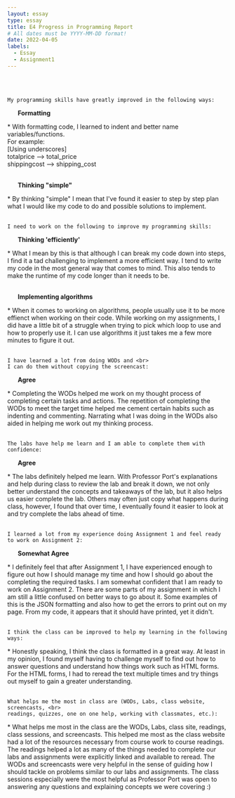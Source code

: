 ```yaml
---
layout: essay
type: essay
title: E4 Progress in Programming Report
# All dates must be YYYY-MM-DD format!
date: 2022-04-05
labels:
  - Essay
  - Assignment1
---
```

<br>
<br>


```
My programming skills have greatly improved in the following ways:
```
<ul><strong> Formatting </strong></ul> 
* With formatting code, I learned to indent and better name variables/functions. </br>
  For example: <br>
  [Using underscores] <br>
  totalprice --> total_price <br>
  shippingcost --> shipping_cost <br>
<br><ul><strong> Thinking "simple" </strong></ul>
* By thinking "simple" I mean that I've found it easier to step by step plan what I would like my code to do and possible solutions to implement.
<br>
<br>

```
I need to work on the following to improve my programming skills:
```
<ul><strong> Thinking 'efficiently' </strong></ul>
* What I mean by this is that although I can break my code down into steps, I find it a tad challenging to implement a more efficient way. I tend to write my code in the most general way that comes to mind. This also tends to make the runtime of my code longer than it needs to be.</br>
<br><ul><strong> Implementing algorithms </strong></ul> 
* When it comes to working on algorithms, people usually use it to be more effienct when working on their code. While working on my assignments, I did have a little bit of a struggle when trying to pick which loop to use and how to properly use it. I can use algorithms it just takes me a few more minutes to figure it out.
<br>
<br>

```
I have learned a lot from doing WODs and <br>
I can do them without copying the screencast:
```
<ul><strong> Agree </strong></ul>
* Completing the WODs helped me work on my thought process of completing certain tasks and actions. The repetition of completing the WODs to meet the 
target time helped me cement certain habits such as indenting and commenting. Narrating what I was doing in the WODs also aided in helping me work out my thinking process.
<br>
<br>

```
The labs have help me learn and I am able to complete them with confidence:
```
<ul><strong> Agree </strong></ul>
* The labs definitely helped me learn. With Professor Port's explanations and help during class to review the lab and break it down, we not only better understand the concepts and takeaways of the lab, but it also helps us easier complete the lab. Others may often just copy what happens during class, however, I found that over time, I eventually found it easier to look at and try complete the labs ahead of time. 
<br>
<br>

```
I learned a lot from my experience doing Assignment 1 and feel ready to work on Assignment 2:
```
<ul><strong> Somewhat Agree </strong></ul>
* I definitely feel that after Assignment 1, I have experienced enough to figure out how I should manage my time and how I should go about the completing the required tasks. I am somewhat confident that I am ready to work on Assignment 2. There are some parts of my assignment in which I am still a little confused on better ways to go about it. Some examples of this is the JSON formatting and also how to get the errors to print out on my page. From my code, it appears that it should have printed, yet it didn't. 
<br>
<br>

```
I think the class can be improved to help my learning in the following ways:
```
<ul></ul>
* Honestly speaking, I think the class is formatted in a great way. At least in my opinion, I found myself having to challenge myself to find out how to answer questions and understand how things work such as HTML forms. For the HTML forms, I had to reread the text multiple times and try things out myself to gain a greater understanding.
<br>
<br>

```
What helps me the most in class are (WODs, Labs, class website, screencasts, <br>
readings, quizzes, one on one help, working with classmates, etc.):
```
<ul></ul>
* What helps me most in the class are the WODs, Labs, class site, readings, class sessions, and screencasts. This helped me most as the class website had a lot of the resources necessary from course work to course readings. The readings helped a lot as many of the things needed to complete our labs and assignments were explicitly linked and available to reread. The WODs and screencasts were very helpful in the sense of guiding how I should tackle on problems similar to our labs and assignments. The class sessions especially were the most helpful as Professor Port was open to answering any questions and explaining concepts we were covering :) 
<br>
<br>






